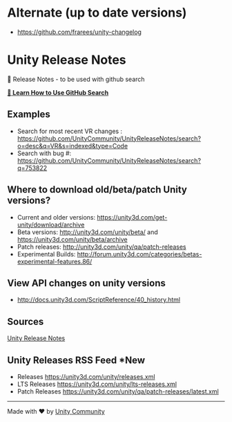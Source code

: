 # Alternate (up to date versions)

- https://github.com/frarees/unity-changelog

# Unity Release Notes

:notebook: Release Notes - to be used with github search

[**:book: Learn How to Use GitHub Search**](https://help.github.com/categories/search)

## Examples

- Search for most recent VR changes : https://github.com/UnityCommunity/UnityReleaseNotes/search?o=desc&q=VR&s=indexed&type=Code
- Search with bug #: https://github.com/UnityCommunity/UnityReleaseNotes/search?q=753822

## Where to download old/beta/patch Unity versions?

- Current and older versions: https://unity3d.com/get-unity/download/archive
- Beta versions: http://unity3d.com/unity/beta/ and https://unity3d.com/unity/beta/archive
- Patch releases: http://unity3d.com/unity/qa/patch-releases
- Experimental Builds: http://forum.unity3d.com/categories/betas-experimental-features.86/

## View API changes on unity versions

- http://docs.unity3d.com/ScriptReference/40_history.html

## Sources

[Unity Release Notes](https://unity3d.com/unity/whats-new/)

## Unity Releases RSS Feed *New

- Releases https://unity3d.com/unity/releases.xml
- LTS Releases https://unity3d.com/unity/lts-releases.xml
- Patch Releases https://unity3d.com/unity/qa/patch-releases/latest.xml
---

Made with :heart: by [Unity Community](https://github.com/UnityCommunity/)
